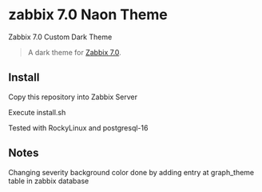 # zabbix 7.0 Naon Theme
Zabbix 7.0 Custom Dark Theme
> A dark theme for [Zabbix 7.0](https://www.zabbix.com/download?zabbix=7.0).

## Install
Copy this repository into Zabbix Server

Execute install.sh

Tested with RockyLinux and postgresql-16

## Notes
Changing severity background color done by adding entry at graph_theme table in zabbix database